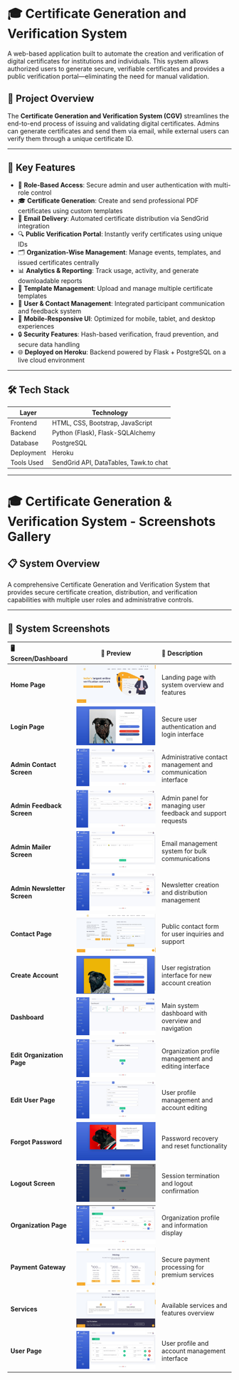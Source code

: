 # 🎓 **Certificate Generation and Verification System**

A web-based application built to automate the creation and verification of digital certificates for institutions and individuals. This system allows authorized users to generate secure, verifiable certificates and provides a public verification portal—eliminating the need for manual validation.

## 📌 Project Overview

The **Certificate Generation and Verification System (CGV)** streamlines the end-to-end process of issuing and validating digital certificates. Admins can generate certificates and send them via email, while external users can verify them through a unique certificate ID.

---

## 🚀 Key Features

- 🔐 **Role-Based Access**: Secure admin and user authentication with multi-role control  
- 🎓 **Certificate Generation**: Create and send professional PDF certificates using custom templates  
- 📩 **Email Delivery**: Automated certificate distribution via SendGrid integration  
- 🔍 **Public Verification Portal**: Instantly verify certificates using unique IDs  
- 🗂️ **Organization-Wise Management**: Manage events, templates, and issued certificates centrally  
- 📊 **Analytics & Reporting**: Track usage, activity, and generate downloadable reports  
- 🎨 **Template Management**: Upload and manage multiple certificate templates  
- 👥 **User & Contact Management**: Integrated participant communication and feedback system  
- 📱 **Mobile-Responsive UI**: Optimized for mobile, tablet, and desktop experiences  
- 🔒 **Security Features**: Hash-based verification, fraud prevention, and secure data handling  
- 🌐 **Deployed on Heroku**: Backend powered by Flask + PostgreSQL on a live cloud environment

---

## 🛠 Tech Stack

| Layer         | Technology                            |
|---------------|----------------------------------------|
| Frontend      | HTML, CSS, Bootstrap, JavaScript       |
| Backend       | Python (Flask), Flask-SQLAlchemy       |
| Database      | PostgreSQL                             |
| Deployment    | Heroku                                 |
| Tools Used    | SendGrid API, DataTables, Tawk.to chat |

---
# 🎓 Certificate Generation & Verification System - Screenshots Gallery

## 📋 System Overview
A comprehensive Certificate Generation and Verification System that provides secure certificate creation, distribution, and verification capabilities with multiple user roles and administrative controls.

---

## 📸 System Screenshots

| 🖥️ **Screen/Dashboard** | 🎯 **Preview** | 📝 **Description** |
|:-------------------------|:--------------:|:-------------------|
| **Home Page** | ![Home Page](https://raw.githubusercontent.com/Dreamer007VS/Certificate-Generation-Verification-System/main/screenshots/HOME%20PAGE.jpg) | Landing page with system overview and features |
| **Login Page** | ![Login Page](https://raw.githubusercontent.com/Dreamer007VS/Certificate-Generation-Verification-System/main/screenshots/LOGIN%20PAGE.jpg) | Secure user authentication and login interface |
| **Admin Contact Screen** | ![Admin Contact Screen](https://raw.githubusercontent.com/Dreamer007VS/Certificate-Generation-Verification-System/main/screenshots/ADMIN%20CONTACT%20SCREEN.jpg) | Administrative contact management and communication interface |
| **Admin Feedback Screen** | ![Admin Feedback Screen](https://raw.githubusercontent.com/Dreamer007VS/Certificate-Generation-Verification-System/main/screenshots/ADMIN%20FEEDBACK%20SCREEN.jpg) | Admin panel for managing user feedback and support requests |
| **Admin Mailer Screen** | ![Admin Mailer Screen](https://raw.githubusercontent.com/Dreamer007VS/Certificate-Generation-Verification-System/main/screenshots/ADMIN%20MAILER%20SCREEN.jpg) | Email management system for bulk communications |
| **Admin Newsletter Screen** | ![Admin Newsletter Screen](https://raw.githubusercontent.com/Dreamer007VS/Certificate-Generation-Verification-System/main/screenshots/ADMIN%20NEWSLETTER%20SCREEN.jpg) | Newsletter creation and distribution management |
| **Contact Page** | ![Contact Page](https://raw.githubusercontent.com/Dreamer007VS/Certificate-Generation-Verification-System/main/screenshots/CONTACT%20PAGE.jpg) | Public contact form for user inquiries and support |
| **Create Account** | ![Create Account](https://raw.githubusercontent.com/Dreamer007VS/Certificate-Generation-Verification-System/main/screenshots/CREATE%20ACCOUNT.jpg) | User registration interface for new account creation |
| **Dashboard** | ![Dashboard](https://raw.githubusercontent.com/Dreamer007VS/Certificate-Generation-Verification-System/main/screenshots/DASHBORD.jpg) | Main system dashboard with overview and navigation |
| **Edit Organization Page** | ![Edit Organization Page](https://raw.githubusercontent.com/Dreamer007VS/Certificate-Generation-Verification-System/main/screenshots/EDIT%20ORGANIZATION%20PAGE.jpg) | Organization profile management and editing interface |
| **Edit User Page** | ![Edit User Page](https://raw.githubusercontent.com/Dreamer007VS/Certificate-Generation-Verification-System/main/screenshots/EDIT%20USERS%20PAGE.jpg) | User profile management and account editing |
| **Forgot Password** | ![Forgot Password](https://raw.githubusercontent.com/Dreamer007VS/Certificate-Generation-Verification-System/main/screenshots/FORGOT%20PASSWORD.jpg) | Password recovery and reset functionality |
| **Logout Screen** | ![Logout Screen](https://raw.githubusercontent.com/Dreamer007VS/Certificate-Generation-Verification-System/main/screenshots/LOGOUT%20SCREEN.jpg) | Session termination and logout confirmation |
| **Organization Page** | ![Organization Page](https://raw.githubusercontent.com/Dreamer007VS/Certificate-Generation-Verification-System/main/screenshots/ORGANIZATION%20PAGE.jpg) | Organization profile and information display |
| **Payment Gateway** | ![Payment Gateway](https://raw.githubusercontent.com/Dreamer007VS/Certificate-Generation-Verification-System/main/screenshots/PAYMENT%20GATEWAY.jpg) | Secure payment processing for premium services |
| **Services** | ![Services](https://raw.githubusercontent.com/Dreamer007VS/Certificate-Generation-Verification-System/main/screenshots/SERVICES.jpg) | Available services and features overview |
| **User Page** | ![User Page](https://raw.githubusercontent.com/Dreamer007VS/Certificate-Generation-Verification-System/main/screenshots/USER%20PAGE.jpg) | User profile and account management interface |

